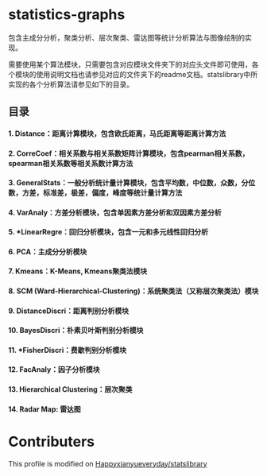 # statistics-graphs
包含主成分分析，聚类分析、层次聚类、雷达图等统计分析算法与图像绘制的实现。

需要使用某个算法模块，只需要包含对应模块文件夹下的对应头文件即可使用，各个模块的使用说明文档也请参见对应的文件夹下的readme文档。statslibrary中所实现的各个分析算法请参见如下的目录。


## 目录
#### 1. Distance：距离计算模块，包含欧氏距离，马氏距离等距离计算方法
#### 2. CorreCoef：相关系数与相关系数矩阵计算模块，包含pearman相关系数，spearman相关系数等相关系数计算方法
#### 3. GeneralStats：一般分析统计量计算模块，包含平均数，中位数，众数，分位数，方差，标准差，极差，偏度，峰度等统计量计算方法
#### 4. VarAnaly：方差分析模块，包含单因素方差分析和双因素方差分析
#### 5. \*LinearRegre：回归分析模块，包含一元和多元线性回归分析
#### 6. PCA：主成分分析模块
#### 7. Kmeans：K-Means, Kmeans聚类法模块
#### 8. SCM (Ward-Hierarchical-Clustering)：系统聚类法（又称层次聚类法）模块 
#### 9. DistanceDiscri：距离判别分析模块
#### 10. BayesDiscri：朴素贝叶斯判别分析模块
#### 11. \*FisherDiscri：费歇判别分析模块
#### 12. FacAnaly：因子分析模块
#### 13. Hierarchical Clustering：层次聚类
#### 14. Radar Map: 雷达图

# Contributers
This profile is modified on [Happyxianyueveryday/statslibrary](https://github.com/Happyxianyueveryday/statslibrary)
